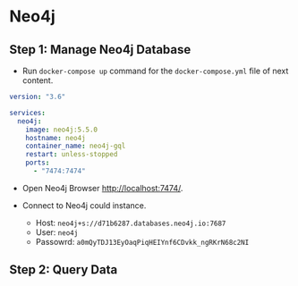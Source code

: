 # Neo4j

## Step 1: Manage Neo4j Database

- Run `docker-compose up` command for the `docker-compose.yml` file of next content.

```yml
version: "3.6"

services:
  neo4j:
    image: neo4j:5.5.0
    hostname: neo4j
    container_name: neo4j-gql
    restart: unless-stopped
    ports:
      - "7474:7474"
```

- Open Neo4j Browser [http://localhost:7474/](http://localhost:7474/).

- Connect to Neo4j could instance.
  - Host: `neo4j+s://d71b6287.databases.neo4j.io:7687`
  - User: `neo4j`
  - Passowrd: `a0mQyTDJ13EyOaqPiqHEIYnf6CDvkk_ngRKrN68c2NI`

## Step 2: Query Data